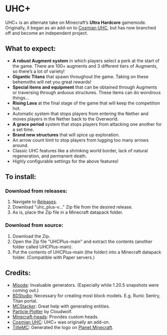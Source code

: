 # UHC+

UHC+ is an alternate take on Minecraft’s **Ultra Hardcore** gamemode. Originally, it began as an add-on to [Cosmian UHC](https://www.planetminecraft.com/data-pack/cosmian-uhc-v3-1-18/), but has now branched off and become an independent project.

## What to expect:

- **A robust Augment system** in which players select a perk at the start of the game. There are 100+ augments and 3 different tiers of Augments, so there’s a lot of variety!
- **Gigantic Titans** that spawn throughout the game. Taking on these behemoths will net you great rewards!
- **Special items and equipment** that can be obtained through Augments or traversing through arduous structures. These items can do wondrous things...
- **Rising Lava** at the final stage of the game that will keep the competition hot.
- Automatic system that stops players from entering the Nether and moves players in the Nether back to the Overworld.
- **A grace period** system that stops players from attacking one another for a set time.
- **Brand new structures** that will spice up exploration.
- An arrow count limit to stop players from lugging too many arrows around.
- Classic UHC features like a shrinking world border, lack of natural regeneration, and permanent death.
- Highly configurable settings for the above features!

## To install:
### Download from releases:
 1. Navigate to [Releases](https://github.com/Bubseatbubs/UHCPlus/releases).
 2. Download "uhc_plus-v..." Zip file from the desired release.
 3. As is, place the Zip file in a Minecraft datapack folder.
### Download from source:
 1. Download the Zip.
 2. Open the Zip file "UHCPlus-main" and extract the contents (another folder called UHCPlus-main).
 3. Put the contents of UHCPlus-main (the folder) into a Minecraft datapack folder. (Compatible with Paper servers.)

## Credits:
- [Misode](https://misode.github.io): Invaluable generators. (Especially while 1.20.5 snapshots were coming out.)
- [BDStudio](https://eszesbalint.github.io/bdstudio/editor): Necessary for creating most block models. E.g. Runic Sentry, Titan portal.
- [MCStacker](https://mcstacker.net): Great help with generating entities.
- [Particle Plotter](https://cloudwolfyt.github.io/pages/gens/particle-plots.html) by Cloudwolf.
- [Minecraft-heads](https://minecraft-heads.com): Provides custom heads.
- [Cosmian UHC](https://www.planetminecraft.com/data-pack/cosmian-uhc-v3-1-18): UHC+ was originally an add-on.
- [TitleMC](https://titlemc.app): Generated the logo on [Planet Minecraft](https://www.planetminecraft.com/data-pack/uhc-6257030).
